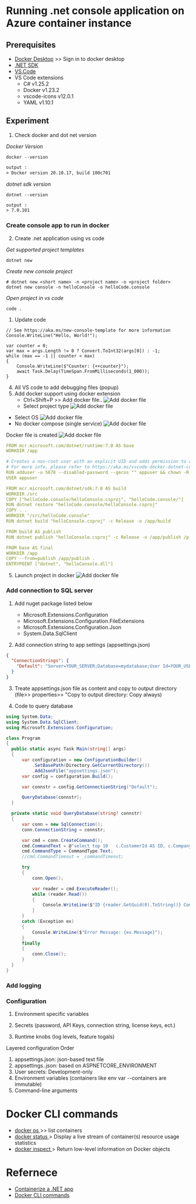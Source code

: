 # Running .net console application on Azure container instance 

## Prerequisites 
* [Docker Desktop](https://www.docker.com/products/docker-desktop/) >> Sign in to docker desktop
* [.NET SDK](https://dotnet.microsoft.com/en-us/download/visual-studio-sdks)
* [VS.Code](https://code.visualstudio.com)
* VS Code extensions 
  * C# v1.25.2
  * Docker v1.23.2
  * vscode-icons v12.0.1
  * YAML v1.10.1
  
## Experiment 

1. Check docker and dot net version 

*Docker Version*
```shell
docker --version 
```
```txt
output :
> Docker version 20.10.17, build 100c701
```
*dotnet sdk version*
```shell
dotnet --version 
```
```txt
output :
> 7.0.101
```
### Create console app to run in docker 
2. Create .net application using vs code


*Get supported project templates*
```shell
dotnet new 
```
*Create new console project*
```shell
# dotnet new <short name> -n <project name> -o <project folder>
dotnet new console -n helloConsole -o helloCode.console
```
*Open project in vs code*
```shell
code .
```

1. Update code
``` cSharp
// See https://aka.ms/new-console-template for more information
Console.WriteLine("Hello, World!");

var counter = 0;
var max = args.Length != 0 ? Convert.ToInt32(args[0]) : -1;
while (max == -1 || counter < max)
{
    Console.WriteLine($"Counter: {++counter}");
    await Task.Delay(TimeSpan.FromMilliseconds(1_000));
}
```
4. All VS code to add debugging files (popup)
5. Add docker support using docker extension 
   * Ctrl+Shift+P >> Add docker file..
  ![Add docker file](./doc/AddDockerSupport1.png)
   * Select project type ![Add docker file](./doc/AddDockerSupport2ProjectType.png)
  * Select OS ![Add docker file](./doc/AddDockerSupport3OS.png)
  * No docker compose (single service) ![Add docker file](./doc/AddDockerSupport4DockerCompose.png)

Docker file is created 
![Add docker file](./doc/AddDockerSupport5DockerFileAdded.png)
```yaml
FROM mcr.microsoft.com/dotnet/runtime:7.0 AS base
WORKDIR /app

# Creates a non-root user with an explicit UID and adds permission to access the /app folder
# For more info, please refer to https://aka.ms/vscode-docker-dotnet-configure-containers
RUN adduser -u 5678 --disabled-password --gecos "" appuser && chown -R appuser /app
USER appuser

FROM mcr.microsoft.com/dotnet/sdk:7.0 AS build
WORKDIR /src
COPY ["helloCode.console/helloConsole.csproj", "helloCode.console/"]
RUN dotnet restore "helloCode.console/helloConsole.csproj"
COPY . .
WORKDIR "/src/helloCode.console"
RUN dotnet build "helloConsole.csproj" -c Release -o /app/build

FROM build AS publish
RUN dotnet publish "helloConsole.csproj" -c Release -o /app/publish /p:UseAppHost=false

FROM base AS final
WORKDIR /app
COPY --from=publish /app/publish .
ENTRYPOINT ["dotnet", "helloConsole.dll"]

```
5. Launch project in docker 
![Add docker file](./doc/LaunchProjectInDocker.png)

### Add connection to SQL server 
1. Add nuget package listed below 
   * Microsoft.Extensions.Configuration
   * Microsoft.Extensions.Configuration.FileExtensions
   * Microsoft.Extensions.Configuration.Json
   * System.Data.SqlClient

2. Add connection string to app settings (appsettings.json)
```json
{
  "ConnectionStrings": {
    "Default": "Server=YOUR_SERVER;Database=mydatabase;User Id=YOUR_USER;Password=YOUR_PASSWORD;MultipleActiveResultSets=true"
  }
}  
```

3. Treate appsettings.json file as content and copy to output directory (file>> properties>> "Copy to output directory: Copy always)

4. Code to query database
   
  ```csharp
using System.Data;
using System.Data.SqlClient;
using Microsoft.Extensions.Configuration;

class Program
{
    public static async Task Main(string[] args)
    {
        var configuration = new ConfigurationBuilder()
            .SetBasePath(Directory.GetCurrentDirectory())
            .AddJsonFile("appsettings.json");
        var config = configuration.Build();

        var connstr = config.GetConnectionString("Default");

        QueryDatabase(connstr);
    }

    private static void QueryDatabase(string? connstr)
    {
        var conn = new SqlConnection();
        conn.ConnectionString = connstr;

        var cmd = conn.CreateCommand();
        cmd.CommandText = @"select top 10 	c.CustomerId AS ID,	c.Company AS CompanyName from Customer c with (nolock)";
        cmd.CommandType = CommandType.Text;
        //cmd.CommandTimeout = _commandTimeout;

        try
        {
            conn.Open();

            var reader = cmd.ExecuteReader();
            while (reader.Read())
            {
                Console.WriteLine($"ID {reader.GetGuid(0).ToString()} Company {reader.GetString(1)}");
            }
        }
        catch (Exception ex)
        {
            Console.WriteLine($"Error Message: {ex.Message}");
        }
        finally
        {
            conn.Close();
        }
    }
}
```


   
### Add logging

### Configuration 
1. Environment specific variables

2. Secrets (password, API Keys, connection string, license keys, ect.)
3. Runtime knobs (log levels, feature togals)

Layered configuration Order

1. appsettings.json: json-based text file
2. appsettings.<env>.json: based on ASPNETCORE_ENVIRONMENT
3. User secrets: Development-only
4. Environment variables (containers like env var --containers are immutable)
5. Command-line arguments


# Docker CLI commands

* [docker ps <first characters of container name>](https://docs.docker.com/engine/reference/commandline/ps/) >> list containers 
* [docker status <first characters of container name>](https://docs.docker.com/engine/reference/commandline/stats/) > Display a live stream of container(s) resource usage statistics
* [docker inspect <first characters of container name>](https://docs.docker.com/engine/reference/commandline/inspect/) > Return low-level information on Docker objects

# Refernece 
  * [Containerize a .NET app](https://learn.microsoft.com/en-us/dotnet/core/docker/build-container?tabs=windows)
  * [Docker CLI commands](https://docs.docker.com/engine/reference/commandline) 